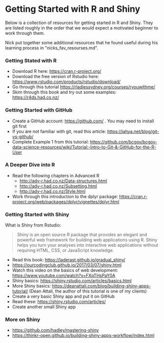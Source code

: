 
# Getting Started with R and Shiny

Below is a collection of resources for getting started in R and Shiny.  They are listed roughly in the order that we would expect a motivated beginner to work through them.  

Nick put together some additional resources that he found useful during his learning process in "nicks_fav_resourses.md".


### Getting Stated with R

- Download R here: https://cran.r-project.org/
- Download the free version of Rstudio here: https://www.rstudio.com/products/rstudio/download/
- Go through this tutorial https://rladiessydney.org/courses/ryouwithme/
- Skim through this book and try out some examples: https://r4ds.had.co.nz/


### Getting Started with GitHub

- Create a GitHub account: https://github.com/ . You may need to install git first
- If you are not familiar with git, read this article: https://jahya.net/blog/git-vs-github/
- Complete Example 1 from this tutorial: https://github.com/bcgov/bcgov-data-science-resources/wiki/Tutorial:-Intro-to-Git-&-GitHub-for-the-R-User


### A Deeper Dive into R

- Read the following chapters in Advanced R
   - http://adv-r.had.co.nz/Data-structures.html
   - http://adv-r.had.co.nz/Subsetting.html
   - http://adv-r.had.co.nz/Style.html
- Work through this introduction to the dplyr package: https://cran.r-project.org/web/packages/dplyr/vignettes/dplyr.html 


### Getting Started with Shiny

What is Shiny from Rstudio:
> Shiny is an open source R package that provides an elegant and powerful web framework for building web applications using R. Shiny helps you turn your analyses into interactive web applications without requiring HTML, CSS, or JavaScript knowledge.

- Read this book: https://laderast.github.io/gradual_shiny/
- https://ourcodingclub.github.io/2017/03/07/shiny.html
- Watch this video on the basics of web development:  https://www.youtube.com/watch?v=FXqTHsPaY0A
- Shiny basics: https://shiny.rstudio.com/articles/basics.html
- More Shiny basics: https://deanattali.com/blog/building-shiny-apps-tutorial/ (Dean Attali, the author of this tutorial is one of my clients)
- Create a very basic Shiny app and put it on GitHub
- Read these: https://shiny.rstudio.com/articles/
- Create another small Shiny app 


### More on Shiny

- https://github.com/hadley/mastering-shiny
- https://thinkr-open.github.io/building-shiny-apps-workflow/index.html

